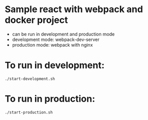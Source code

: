 # Sample react with webpack and docker project
- can be run in development and production mode
- development mode: webpack-dev-server
- production mode: webpack with nginx

# To run in development:
`./start-development.sh`

# To run in production:
`./start-production.sh`
